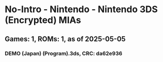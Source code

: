 # No-Intro - Nintendo - Nintendo 3DS (Encrypted) MIAs
## Games: 1, ROMs: 1, as of 2025-05-05

### DEMO (Japan) (Program).3ds, CRC: da62e936
